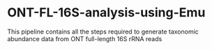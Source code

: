 # ONT-FL-16S-analysis-using-Emu
This pipeline contains all the steps required to generate taxonomic abundance data from ONT full-length 16S rRNA reads
